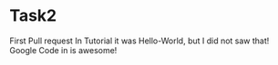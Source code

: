 # Task2
First Pull request
In Tutorial it was Hello-World, but I did not saw that!
Google Code in is awesome!
